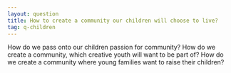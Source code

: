 ```yaml
---
layout: question
title: How to create a community our children will choose to live?
tag: q-children
---
```


How do we pass onto our children passion for community? How do we create a community, which creative youth will want to be part of? How do we create a community where young families want to raise their children?
